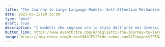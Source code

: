 ```yaml
---
title: "The Journey to Large Language Models: Self-Attention Mechanisms"
date: 2023-06-15T20:30:00
type: "post"
draft: True
description: "I modelli che segnano ora lo stato dell’arte nel diversi settori dell’IA hanno tutti un comune denominatore: il meccanismo di self-attention"
button_link: https://www.eventbrite.com/e/biglietti-the-journey-to-large-language-models-self-attention-mechanisms-653744927677
image: https://img.evbuc.com/https%3A%2F%2Fcdn.evbuc.com%2Fimages%2F534019599%2F847379119893%2F1%2Foriginal.20230612-122347?h=230&w=460&auto=format%2Ccompress&q=75&sharp=10&rect=0%2C0%2C2160%2C1080&s=5863346b4253ccc11ab77aa959ffd3f3
---
```

